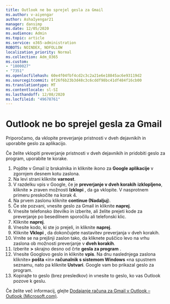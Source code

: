 ```yaml
---
title: Outlook ne bo sprejel gesla za Gmail
ms.author: v-aiyengar
author: AshaIyengar21
manager: dansimp
ms.date: 12/05/2020
ms.audience: Admin
ms.topic: article
ms.service: o365-administration
ROBOTS: NOINDEX, NOFOLLOW
localization_priority: Normal
ms.collection: Adm_O365
ms.custom:
- "1800027"
- "7351"
ms.openlocfilehash: 60e4f04fbf4cd2c3c2a21e6e18845ac6e93119d2
ms.sourcegitcommit: 0f26f6b23b3d48c3c6cddf98bc41df484f16cb00
ms.translationtype: MT
ms.contentlocale: sl-SI
ms.lasthandoff: 12/08/2020
ms.locfileid: "49678761"
---
```

# <a name="outlook-wont-accept-your-gmail-password"></a>Outlook ne bo sprejel gesla za Gmail

Priporočamo, da vklopite preverjanje pristnosti v dveh dejavnikih in uporabite geslo za aplikacijo.

Če želite vklopiti preverjanje pristnosti v dveh dejavnikih in pridobiti geslo za program, uporabite te korake.

1. Pojdite v Gmail iz brskalnika in kliknite ikono za **Google aplikacije** v zgornjem desnem kotu zaslona.
1. Na levi strani kliknite **varnost**.
1. V razdelku vpis v Google, če je **preverjanje v dveh korakih** **izklopljeno**, kliknite **>** zraven možnosti **Izklopi** , da ga vklopite.  V nasprotnem primeru preskočite na korak 4.
1. Na prvem zaslonu kliknite **continue (Nadaljuj**).
1. Če ste pozvani, vnesite geslo za Gmail in kliknite **naprej**.
1. Vnesite telefonsko številko in izberite, ali želite prejeti kode za preverjanje po besedilnem sporočilu ali telefonski klic.
1. Kliknite **naprej**.
1. Vnesite kodo, ki ste jo prejeli, in kliknite **naprej**.
1. Kliknite **Vklopi** , da dokončujete nastavitev preverjanja v dveh korakih.
1. Vrnite se na prejšnji zaslon tako, da kliknete puščico levo na vrhu zaslona ob možnosti preverjanje v **dveh korakih**.
1. Izberite **>** skrajno desno od črte **gesla za program** .
1. Vnesite Googlovo geslo in kliknite **vpis**. Na dnu naslednjega zaslona kliknite» **pošta** «in» **računalnik s sistemom Windows** «na spustnem seznamu, nato pa kliknite **Ustvari**.
Google vam bo prikazal geslo za program. 
13. Kopirajte to geslo (brez presledkov) in vnesite to geslo, ko vas Outlook pozove k geslu.

Če želite več informacij, glejte [Dodajanje računa za Gmail v Outlook – Outlook (Microsoft.com)](https://support.microsoft.com/office/add-a-gmail-account-to-outlook-70191667-9c52-4581-990e-e30318c2c081).
